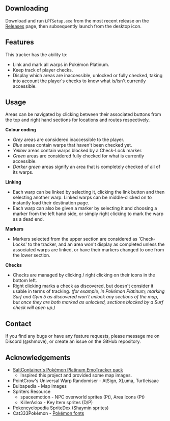 ## Downloading
Download and run `LPTSetup.exe` from the most recent release on the [Releases](https://github.com/shmove/LeahsPlatinumTracker/releases) page, then subsequently launch from the desktop icon.

## Features
This tracker has the ability to:
- Link and mark all warps in Pokémon Platinum.
- Keep track of player checks.
- Display which areas are inaccessible, unlocked or fully checked, taking into account the player's checks to know what is/isn't currently accessible.

## Usage
Areas can be navigated by clicking between their associated buttons from the top and right hand sections for locations and routes respectively.	<br />

<b>Colour coding</b>
- *Grey* areas are considered inaccessible to the player.
- *Blue* areas contain warps that haven't been checked yet.
- *Yellow* areas contain warps blocked by a Check-Lock marker.
- *Green* areas are considered fully checked for what is currently accessible.
- *Darker green* areas signify an area that is completely checked of all of its warps.

<b>Linking</b>
- Each warp can be linked by selecting it, clicking the link button and then selecting another warp. Linked warps can be middle-clicked on to instantly load their destination page. <br />
- Each warp can also be given a marker by selecting it and choosing a marker from the left hand side, or simply right clicking to mark the warp as a dead end.

<b>Markers</b>
- Markers selected from the upper section are considered as 'Check-Locks' to the tracker, and an area won't display as completed unless the associated warps are linked, or have their markers changed to one from the lower section.

<b>Checks</b>
- Checks are managed by clicking / right clicking on their icons in the bottom left. 
- Right clicking marks a check as discovered, but doesn't consider it usable in terms of tracking. <em>(for example, in Pokémon Platinum; marking Surf and Gym 5 as discovered won't unlock any sections of the map, but once they are both marked as unlocked, sections blocked by a Surf check will open up.)</em>

## Contact
If you find any bugs or have any feature requests, please message me on Discord (@shmove), or create an issue on the GitHub repository.

## Acknowledgements
- [SaltContainer's Pokémon Platinum EmoTracker pack](https://github.com/SaltContainer/PokemonPlatinumMapRandoTracker)
	- Inspired this project and provided some map images.
- PointCrow's Universal Warp Randomiser - AtSign, XLuma, Turtleisaac
- Bulbapedia - Map images
- Spriters Resource
	- spaceemotion - NPC overworld sprites (Pt), Area Icons (Pt)
	- KillerAslox - Key Item sprites (D/P)
- Pokencyclopedia SpriteDex (Shaymin sprites)
- Cat333Pokémon - [Pokémon fonts](http://www.victoryroad.net/showthread.php?t=1507)
